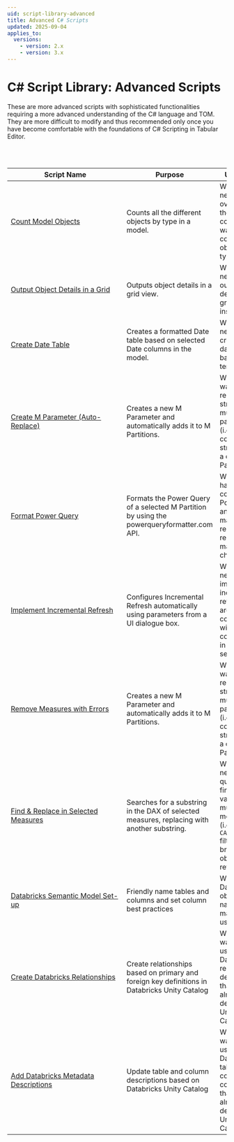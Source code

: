 ```yaml
---
uid: script-library-advanced
title: Advanced C# Scripts
updated: 2025-09-04
applies_to:
  versions:
    - version: 2.x
    - version: 3.x
---
```


# C# Script Library: Advanced Scripts

These are more advanced scripts with sophisticated functionalities requiring a more advanced understanding of the C# language and TOM. They are more difficult to modify and thus recommended only once you have become comfortable with the foundations of C# Scripting in Tabular Editor.

<br>
<br>

| <div style="width:250px">Script Name</div> | Purpose | Use-case |
| --- | --- | --- |
| [Count Model Objects](xref:script-count-things) | Counts all the different objects by type in a model. | When you need an overview of the model contents or want to count objects by type. | 
| [Output Object Details in a Grid](xref:script-output-things) | Outputs object details in a grid view. | When you need to output object details in a grid view for inspection. |
| [Create Date Table](xref:script-create-date-table) | Creates a formatted Date table based on selected Date columns in the model. | When you need to create a new date table based on a template. |
| [Create M Parameter (Auto-Replace)](xref:script-create-and-replace-parameter) | Creates a new M Parameter and automatically adds it to M Partitions. | When you want to replace strings in multiple partitions (i.e. connection strings) with a dynamic M Parameter. |
| [Format Power Query](xref:script-format-power-query) | Formats the Power Query of a selected M Partition by using the powerqueryformatter.com API. | When you have complex Power Query and need to make it more readable for reading or making changes. |
| [Implement Incremental Refresh](xref:script-implement-incremental-refresh) | Configures Incremental Refresh automatically using parameters from a UI dialogue box. | When you need to implement incremental refresh but aren't comfortable with the configuration in the table settings. |
| [Remove Measures with Errors](xref:script-remove-measures-with-error) | Creates a new M Parameter and automatically adds it to M Partitions. | When you want to replace strings in multiple partitions (i.e. connection strings) with a dynamic M Parameter. |
| [Find & Replace in Selected Measures](xref:script-find-replace) | Searches for a substring in the DAX of selected measures, replacing with another substring. | When you need to quickly find/replace values in multiple DAX measures (i.e. `CALCULATE` filter or broken object references). |
| [Databricks Semantic Model Set-up](xref:script-databricks-semantic-model-set-up) | Friendly name tables and columns and set column best practices | When you Dartabricks object names need making more user friendly. |
| [Create Databricks Relationships](xref:script-create-databricks-relationships) | Create relationships based on primary and foreign key definitions in Databricks Unity Catalog | When you want to re-use Databricks relationship definitions that have already been defined in Unity Catalog. |
| [Add Databricks Metadata Descriptions](xref:script-add-databricks-metadata-descriptions) | Update table and column descriptions based on Databricks Unity Catalog | When you want to re-use Databricks table and column comments that have already been defined in Unity Catalog. |